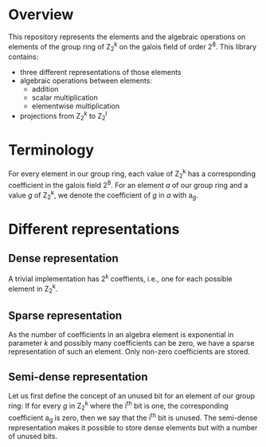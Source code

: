 Overview
========

This repository represents the elements and the algebraic operations on elements of the group ring of 
Z<sub>2</sub><sup>k</sup> on the galois field of order 2<sup>8</sup>. This library contains:
 - three different representations of those elements
 - algebraic operations between elements:
    - addition
    - scalar multiplication
    - elementwise multiplication
 - projections from Z<sub>2</sub><sup>k</sup> to Z<sub>2</sub><sup>l</sup>

Terminology
===========
For every element in our group ring, each value of Z<sub>2</sub><sup>k</sup> has a corresponding coefficient in the 
galois field 2<sup>8</sup>. For an element *a* of our group ring and a value *g* of Z<sub>2</sub><sup>k</sup>, we denote 
the coefficient of *g* in *a* with a<sub>g</sub>.


Different representations
=========================

Dense representation
--------------------
A trivial implementation has 2<sup>k</sup> coeffients, i.e., one for each possible element in Z<sub>2</sub><sup>k</sup>.


Sparse representation
---------------------
As the number of coefficients in an algebra element is exponential in parameter *k* and possibly many coefficients can be 
zero, we have a sparse representation of such an element. Only non-zero coefficients are stored.


Semi-dense representation
-------------------------
Let us first define the concept of an unused bit for an element of our group ring: If for every *g* in Z<sub>2</sub><sup>k</sup>
where the i<sup>th</sup> bit is one, the corresponding coefficient a<sub>g</sub> is zero, then we say that the i<sup>th</sup>
bit is unused. The semi-dense representation makes it possible to store dense elements but with a number of 
unused bits. 
